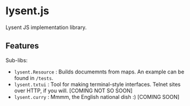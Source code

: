 # lysent.js
Lysent JS implementation library.

## Features
Sub-libs:

- `lysent.Resource` : Builds documemnts from maps. An example can be found in `/tests`.
- `lysent.txtui` : Tool for making terminal-style interfaces. Telnet sites over HTTP, if you will. [COMING NOT SO SOON]
- `lysent.curry` : Mmmm, the English national dish :) [COMING SOON]
